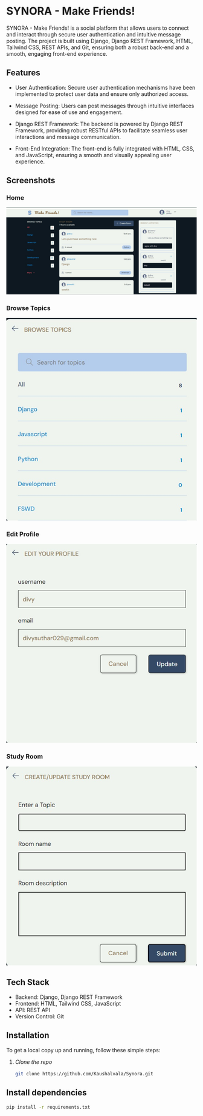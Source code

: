 # SYNORA - Make Friends!

SYNORA - Make Friends! is a social platform that allows users to connect and interact through secure user authentication and intuitive message posting. The project is built using Django, Django REST Framework, HTML, Tailwind CSS, REST APIs, and Git, ensuring both a robust back-end and a smooth, engaging front-end experience.

## Features

- User Authentication: Secure user authentication mechanisms have been implemented to protect user data and ensure only authorized access.
  
- Message Posting: Users can post messages through intuitive interfaces designed for ease of use and engagement.
  
- Django REST Framework: The backend is powered by Django REST Framework, providing robust RESTful APIs to facilitate seamless user interactions and message communication.

- Front-End Integration: The front-end is fully integrated with HTML, CSS, and JavaScript, ensuring a smooth and visually appealing user experience.

## Screenshots

### Home
![Home](App%20Images/Home.jpg)

### Browse Topics
![Browse Topic](App%20Images/BrowseTopics.jpg)

### Edit Profile
![Edit Profile](App%20Images/EditProfile.jpg)

### Study Room
![Study Room](App%20Images/Room.jpg)

## Tech Stack

- Backend: Django, Django REST Framework
- Frontend: HTML, Tailwind CSS, JavaScript
- API: REST API
- Version Control: Git

## Installation

To get a local copy up and running, follow these simple steps:

1. *Clone the repo*
   ```bash
   git clone https://github.com/Kaushalvala/Synora.git

## Install dependencies
   ```bash
   pip install -r requirements.txt
